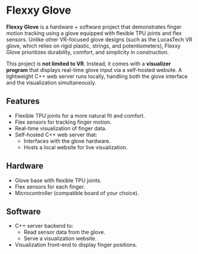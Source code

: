 # Flexxy Glove

**Flexxy Glove** is a hardware + software project that demonstrates finger motion tracking using a glove equipped with flexible TPU joints and flex sensors. Unlike other VR-focused glove designs (such as the LucasTech VR glove, which relies on rigid plastic, strings, and potentiometers), Flexxy Glove prioritizes durability, comfort, and simplicity in construction.

This project is **not limited to VR**. Instead, it comes with a **visualizer program** that displays real-time glove input via a self-hosted website. A lightweight C++ web server runs locally, handling both the glove interface and the visualization simultaneously.

## Features
- Flexible TPU joints for a more natural fit and comfort.  
- Flex sensors for tracking finger motion.  
- Real-time visualization of finger data.  
- Self-hosted C++ web server that:  
  - Interfaces with the glove hardware.  
  - Hosts a local website for live visualization.  

## Hardware
- Glove base with flexible TPU joints.  
- Flex sensors for each finger.  
- Microcontroller (compatible board of your choice).  

## Software
- C++ server backend to:  
  - Read sensor data from the glove.  
  - Serve a visualization website.  
- Visualization front-end to display finger positions.  
